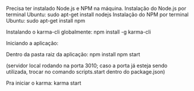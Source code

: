 Precisa ter instalado Node.js e NPM na máquina.
Instalação do Node.js por terminal Ubuntu: sudo apt-get install nodejs
Instalação do NPM por terminal Ubuntu: sudo apt-get install npm

Instalando o karma-cli globalmente:
npm install -g karma-cli


Iniciando a aplicação:

Dentro da pasta raiz da aplicação:
npm install
npm start

(servidor local rodando na porta 3010; caso a porta já esteja sendo utilizada, trocar no comando scripts.start dentro do package.json)


Pra iniciar o karma:
karma start
